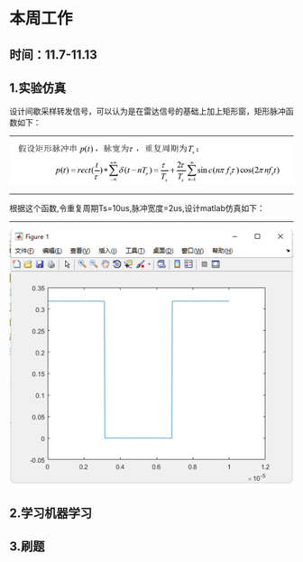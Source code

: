 # 本周工作
## 时间：11.7-11.13
## 1.实验仿真
设计间歇采样转发信号，可以认为是在雷达信号的基础上加上矩形窗，矩形脉冲函数如下：
***
![](1.jpg)
***
根据这个函数,令重复周期Ts=10us,脉冲宽度=2us,设计matlab仿真如下：
***
![](2.jpg)

## 2.学习机器学习

## 3.刷题
